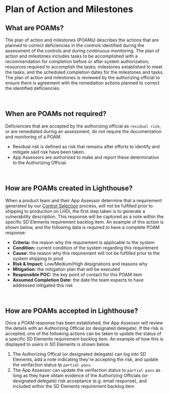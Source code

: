 # Plan of Action and Milestones 

## What are POAMs?
The plan of action and milestones (POAMs) describes the actions that are planned to correct deficiencies in the controls identified during the assessment of the controls and during continuous monitoring. The plan of action and milestones includes tasks to be accomplished with a recommendation for completion before or after system authorization; resources required to accomplish the tasks; milestones established to meet the tasks; and the scheduled completion dates for the milestones and tasks. The plan of action and milestones is reviewed by the authorizing official to ensure there is agreement with the remediation actions planned to correct the identified deficiencies.

<br/>

## When are POAMs not required?
Deficiencies that are accepted by the authorizing official as `residual risk`, or are remediated during an assessment, do not require the documentation and monitoring of a POAM.

- Residual risk is defined as risk that remains after efforts to identify and mitigate said risk have been taken.
- App Assessors are authorized to make and report these determination to the Authorizing Official.

<br/>

## How are POAMs created in Lighthouse?
When a product team and their App Assessor determine that a requirement generated by our [Control Selection](selection.md) process, will not be fulfilled prior to shipping to production on LHDI, the first step taken is to generate a vulnerability description. This response will be captured as a note within the specific SD Elements requirement backlog item. An example of this action is shown below, and the following data is required to have a complete POAM response:

- **Criteria:** the reason why the requirement is applicable to the system
- **Condition:** current condition of the system regarding this requirement
- **Cause:** the reason why this requirement will not be fulfilled prior to the system shipping to prod
- **Risk & Impact:** Low/Medium/High designations and reasons why
- **Mitigation:** the mitigation plan that will be executed
- **Responsible POC:** the key point of contact for this POAM item
- **Assumed Completion Date:** the date the team expects to have addressed mitigated this risk

<br/>

## How are POAMs accepted in Lighthouse?
Once a POAM response has been established, the App Assessor will review the details with an Authorizing Official (or designated delegate). If the risk is accepted, one of the following actions can be taken to update the status of a specific SD Elements requirement backlog item. An example of how this is displayed to users in SD Elements is shown below.

1. The Authorizing Offical (or designated delegate) can log into SD Elements, add a note indicating they're accepting the risk, and update the verifaction status tp `partial pass`.
2. The App Assessor can update the verifaction status to `partial pass` as long as they have obtain evidence of the Authorizing Officials (or designated delegate) risk acceptance (e.g. email response), and included within the SD Elements requirement backlog item  

